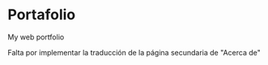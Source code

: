 # Portafolio
My web portfolio

Falta por implementar la traducción de la página secundaria de "Acerca de"

